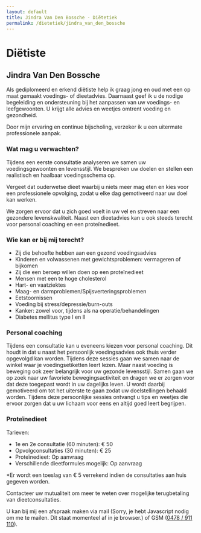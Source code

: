 ```yaml
---
layout: default
title: Jindra Van Den Bossche - Diëtetiek
permalink: /dietetiek/jindra_van_den_bossche
---
```



# Diëtiste

## Jindra Van Den Bossche


Als gediplomeerd en erkend diëtiste help ik graag jong en oud met een op maat gemaakt voedings- of dieetadvies. Daarnaast geef ik u de nodige begeleiding en ondersteuning bij het aanpassen van uw voedings- en leefgewoonten. U krijgt alle advies en weetjes omtrent voeding en gezondheid.

Door mijn ervaring en continue bijscholing, verzeker ik u een uitermate professionele aanpak.

### Wat mag u verwachten?

Tijdens een eerste consultatie analyseren we samen uw voedingsgewoonten en levensstijl. We bespreken uw doelen en stellen een realistisch en haalbaar voedingsschema op.

Vergeet dat ouderwetse dieet waarbij u niets meer mag eten en kies voor een professionele opvolging, zodat u elke dag gemotiveerd naar uw doel kan werken.

We zorgen ervoor dat u zich goed voelt in uw vel en streven naar een gezondere levenskwaliteit. Naast een dieetadvies kan u ook steeds terecht voor personal coaching en een proteïnedieet.

### Wie kan er bij mij terecht?

* Zij die behoefte hebben aan een gezond voedingsadvies
* Kinderen en volwassenen met gewichtsproblemen: vermageren of bijkomen
* Zij die een beroep willen doen op een proteïnedieet
* Mensen met een te hoge cholesterol
* Hart- en vaatziektes
* Maag- en darmproblemen/Spijsverteringsproblemen
* Eetstoornissen
* Voeding bij stress/depressie/burn-outs
* Kanker: zowel voor, tijdens als na operatie/behandelingen
* Diabetes mellitus type I en II

### Personal coaching
Tijdens een consultatie kan u eveneens kiezen voor personal coaching. Dit houdt in dat u naast het persoonlijk voedingsadvies ook thuis verder opgevolgd kan worden. Tijdens deze sessies gaan we samen naar de winkel waar je voedingsetiketten leert lezen. Maar naast voeding is beweging ook zeer belangrijk voor uw gezonde levensstijl. Samen gaan we op zoek naar uw favoriete bewegingsactiviteit en dragen we er zorgen voor dat deze toegepast wordt in uw dagelijks leven. U wordt daarbij gemotiveerd om tot het uiterste te gaan zodat uw doelstellingen behaald worden.
Tijdens deze persoonlijke sessies ontvangt u tips en weetjes die ervoor zorgen dat u uw lichaam voor eens en altijd goed leert begrijpen.

### Proteïnedieet
Tarieven:

* 1e en 2e consultatie (60 minuten):	€ 50
* Opvolgconsultaties (30 minuten):	€ 25
* Proteïnedieet:				Op aanvraag
* Verschillende dieetformules mogelijk:	Op aanvraag

*Er wordt een toeslag van € 5 verrekend indien de consultaties aan huis gegeven worden.

Contacteer uw mutualiteit om meer te weten over mogelijke terugbetaling van dieetconsultaties.


U kan bij mij een afspraak maken via mail (<script type="text/javascript" language="javascript">
<!--
// Email obfuscator script 2.1 by Tim Williams, University of Arizona Random encryption key feature by Andrew Moulden, Site Engineering Ltd
// This code is freeware provided these four comment lines remain intact A wizard to generate this code is at http://www.jottings.com/obfuscator/
{ coded = "4uO9W3895@lMSj3uE.nMj"; key = "7nzGqfolND3Ws1VB8kYijQOtHPTME2IJxLydwgXbu4c0SUKZhRCarFAp9ve65m";shift=coded.length;
	link="";	for (i=0; i<coded.length; i++) { if (key.indexOf(coded.charAt(i))==-1) {ltr = coded.charAt(i);link += (ltr);} else { ltr = (key.indexOf(coded.charAt(i))-shift+key.length) % key.length;link += (key.charAt(ltr));}} document.write("<a href='mailto:"+link+"'>"+link+"</a>")}//-->
</script><noscript>Sorry, je hebt Javascript nodig om me te mailen. Dit staat momenteel af in je browser.</noscript>) of GSM (<a href="tel:+32478911110" itemprop="telephone">0478 / 911 110</a>).


